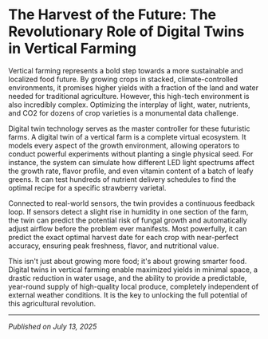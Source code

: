 # The Harvest of the Future: The Revolutionary Role of Digital Twins in Vertical Farming

Vertical farming represents a bold step towards a more sustainable and localized food future. By growing crops in stacked, climate-controlled environments, it promises higher yields with a fraction of the land and water needed for traditional agriculture. However, this high-tech environment is also incredibly complex. Optimizing the interplay of light, water, nutrients, and CO2 for dozens of crop varieties is a monumental data challenge.

Digital twin technology serves as the master controller for these futuristic farms. A digital twin of a vertical farm is a complete virtual ecosystem. It models every aspect of the growth environment, allowing operators to conduct powerful experiments without planting a single physical seed. For instance, the system can simulate how different LED light spectrums affect the growth rate, flavor profile, and even vitamin content of a batch of leafy greens. It can test hundreds of nutrient delivery schedules to find the optimal recipe for a specific strawberry varietal.

Connected to real-world sensors, the twin provides a continuous feedback loop. If sensors detect a slight rise in humidity in one section of the farm, the twin can predict the potential risk of fungal growth and automatically adjust airflow before the problem ever manifests. Most powerfully, it can predict the exact optimal harvest date for each crop with near-perfect accuracy, ensuring peak freshness, flavor, and nutritional value.

This isn't just about growing more food; it's about growing smarter food. Digital twins in vertical farming enable maximized yields in minimal space, a drastic reduction in water usage, and the ability to provide a predictable, year-round supply of high-quality local produce, completely independent of external weather conditions. It is the key to unlocking the full potential of this agricultural revolution.

---
*Published on July 13, 2025*
